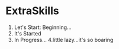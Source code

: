 # ExtraSkills
1. Let's Start: Beginning...
2. It's Started
3. In Progress...
4.little lazy...it's so boaring
